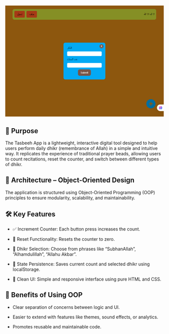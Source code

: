 ![misb7a screenshot](Mis7ba.png)


## 🎯 Purpose
The Tasbeeh App is a lightweight, interactive digital tool designed to help users perform daily dhikr (remembrance of Allah) in a simple and intuitive way. It replicates the experience of traditional prayer beads, allowing users to count recitations, reset the counter, and switch between different types of dhikr.


## 🧠 Architecture – Object-Oriented Design
The application is structured using Object-Oriented Programming (OOP) principles to ensure modularity, scalability, and maintainability.

## 🛠️ Key Features
- ✅ Increment Counter: Each button press increases the count.

- 🔁 Reset Functionality: Resets the counter to zero.

- 📝 Dhikr Selection: Choose from phrases like “SubhanAllah”, “Alhamdulillah”, “Allahu Akbar”.
- 💾 State Persistence: Saves current count and selected dhikr using localStorage.

- 🎨 Clean UI: Simple and responsive interface using pure HTML and CSS.


## 🌟 Benefits of Using OOP
- Clear separation of concerns between logic and UI.

- Easier to extend with features like themes, sound effects, or analytics.

- Promotes reusable and maintainable code.
